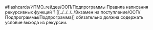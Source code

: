 #flashcards/ИТМО_гейдев/ООП/Подпрограммы
Правила написания рекурсивных функций
?
[[../../../../Экзамен на поступление/ООП/Подпрограммы/Подпрограмма]] обязательно должна содержать условие выхода из рекурсии.
